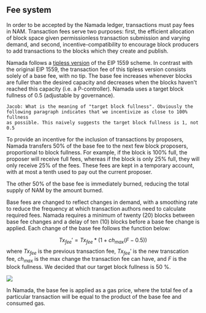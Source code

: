 ## Fee system

In order to be accepted by the Namada ledger, transactions must pay fees in NAM. Transaction fees serve two purposes: first, the efficient allocation of block space given permissionless transaction submission and varying demand, and second, incentive-compatibility to encourage block producers to add transactions to the blocks which they create and publish.

Namada follows a [tipless version](https://arxiv.org/pdf/2106.01340.pdf) of the EIP 1559 scheme. In contrast with the original EIP 1559, the transaction fee of this tipless version consists solely of a base fee, with no tip. The base fee increases whenever blocks are fuller than the desired capacity and decreases when the blocks haven't reached this capacity (i.e. a P-controller). Namada uses a target block fullness of 0.5 (adjustable by governance).
```
Jacob: What is the meaning of "target block fullness". Obviously the 
following paragraph indicates that we incentivize as close to 100% fullness
as possible. This naively suggests the target block fullness is 1, not 0.5
```

To provide an incentive for the inclusion of transactions by proposers, Namada transfers 50% of the base fee to the next few block proposers, proportional to block fullness. For example, if the block is 100% full, the proposer will receive full fees, whereas if the block is only 25% full, they will only receive 25% of the fees. These fees are kept in a temporary account, with at most a tenth used to pay out the current proposer. 

The other 50% of the base fee is immediately burned, reducing the total supply of NAM by the amount burned.

Base fees are changed to reflect changes in demand, with a smoothing rate to reduce the frequency at which transaction authors need to calculate required fees. Namada requires a minimum of twenty (20) blocks between base fee changes and a delay of ten (10) blocks before a base fee change is applied. Each change of the base fee follows the function below:

$$
Tx_{fee}'=Tx_{fee}*(1+ch_{max}(F-0.5))
$$
where $Tx_{fee}$ is the previous transaction fee, $Tx_{fee}'$ is the new transcation fee, $ch_{max}$ is the max change the transaction fee can have, and $F$ is the block fullness. We decided that our target block fullness is 50 %.  

![](https://i.imgur.com/p3qeWw3.jpg)

In Namada, the base fee is applied as a gas price, where the total fee of a particular transaction will be equal to the product of the base fee and consumed gas.